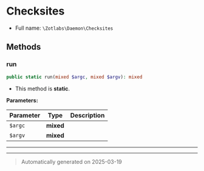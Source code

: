 
# Checksites





* Full name: `\Zotlabs\Daemon\Checksites`




## Methods


### run



```php
public static run(mixed $argc, mixed $argv): mixed
```



* This method is **static**.




**Parameters:**

| Parameter | Type | Description |
|-----------|------|-------------|
| `$argc` | **mixed** |  |
| `$argv` | **mixed** |  |





***


***
> Automatically generated on 2025-03-19

